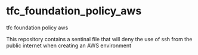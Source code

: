 # tfc_foundation_policy_aws
tfc foundation policy aws

This repository contains a sentinal file that will deny the use of ssh from the public internet when creating an AWS environment
